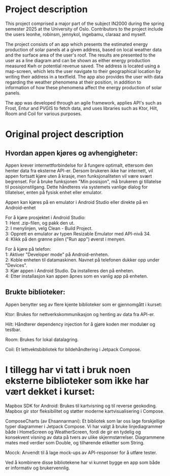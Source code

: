 # Project description
This project comprised a major part of the subject IN2000 during the spring semester 2025 at the University of Oslo. Contributors to the project include the users leonhe, robinsm, jennykol, ingebamu, claraaz and myself.

The project consists of an app which presents the estimated energy production of solar panels at a given address, based on local weather data and the surface area of the user's roof. The results are presented to the user as a line diagram and can be shown as either energy production measured Kwh or potential revenue saved. The address is located using a map-screen, which lets the user navigate to their geographical location by writing their address in a textfield. The app also provides the user with data regarding the weather phenomena at their position, in addition to information of how these phenomena affect the energy production of solar panels.

The app was developed through an agile framework, applies API's such as Frost, Entur and PVGIS to fetch data, and uses libraries such as Ktor, Hilt, Room and Coil for various purposes.



# Original project description

## Hvordan appen kjøres og avhengigheter:

Appen krever internettforbindelse for å fungere optimalt, ettersom den henter data fra eksterne API-er.
Dersom brukeren ikke har internett, vil appen fortsatt kjøre uten å krasje, men funksjonaliteten vil være svært begrenset.
For å bruke funksjonen "Min posisjon", må brukeren gi tillatelse til posisjonstilgang. Dette håndteres via systemets vanlige dialog for tillatelser, enten på fysisk enhet eller emulator.


Appen kan kjøres på en emulator i Android Studio eller direkte på en Android-enhet  

For å kjøre prosjektet i Android Studio:  
1: Hent .zip-filen, og pakk den ut.  
2: I menylinjen, velg Clean - Build Project.  
3: Opprett en emulator av typen Resizable Emulator med API-nivå 34.  
4: Klikk på den grønne pilen ("Run app") øverst i menyen.  

For å kjøre på telefon:  
1: Aktiver "Developer mode" på Android-enheten.  
2: Koble enheten til datamaskinen. Navnet på telefonen dukker opp under "Devices".  
3: Kjør appen i Android Studio. Da installeres den på enheten.  
4: Etter installasjon kan appen åpnes som en vanlig app på enheten.  


## Brukte biblioteker:

Appen benytter seg av flere kjente biblioteker som er gjennomgått i kurset:

Ktor: Brukes for nettverkskommunikasjon og henting av data fra API-er.

Hilt: Håndterer dependency injection for å gjøre koden mer modulær og testbar.

Room: Brukes for lokal datalagring.

Coil: Et lettvektsbibliotek for bildehåndtering i Jetpack Compose.



# I tillegg har vi tatt i bruk noen eksterne biblioteker som ikke har vært dekket i kurset:

Mapbox SDK for Android: Brukes til kartvisning og til reverse geokoding. Mapbox gir stor fleksibilitet og støtter moderne kartvisualisering i Compose.

ComposeCharts (av Ehsannarmani): Et bibliotek som lar oss lage forskjellige typer diagrammer i Jetpack Compose.
Vi har valgt å bruke linjediagrammer både i HomeScreen og WeatherScreen, fordi de gir en tydelig og konsekvent visning av data på tvers av ulike skjermstørrelser.
Diagrammene mates med verdier som Double, og tilhørende etiketter som String.

Mocck: Anvendt til å lage mock-ups av API-responser for å utføre tester.

Ved å kombinere disse bibliotekene har vi kunnet bygge en app som både er informativ og brukervennlig.


